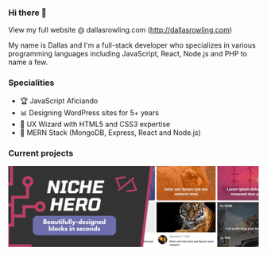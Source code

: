 ### Hi there 👋

View my full website @ dallasrowling.com (http://dallasrowling.com)

My name is Dallas and I'm a full-stack developer who specializes in various programming languages including JavaScript, React, Node.js and PHP to name a few.

### Specialities

- 🏆 JavaScript Aficiando 
- 📊 Designing WordPress sites for 5+ years
- 🎨 UX Wizard with HTML5 and CSS3 expertise 
- 📍 MERN Stack (MongoDB, Express, React and Node.js)

### Current projects

[![Niche Hero](https://github.com/dallasrowling/niche-hero/blob/main/assets/images/banner-1544x500.png?raw=true)](https://wordpress.org/plugins/niche-hero/)



